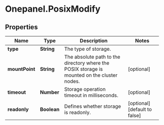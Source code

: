 # Onepanel.PosixModify

## Properties
Name | Type | Description | Notes
------------ | ------------- | ------------- | -------------
**type** | **String** | The type of storage. | 
**mountPoint** | **String** | The absolute path to the directory where the POSIX storage is mounted on the cluster nodes.  | [optional] 
**timeout** | **Number** | Storage operation timeout in milliseconds. | [optional] 
**readonly** | **Boolean** | Defines whether storage is readonly. | [optional] [default to false]


